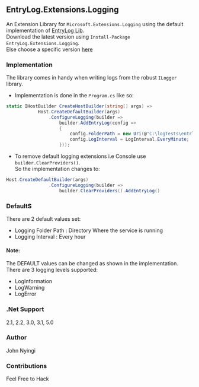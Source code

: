 ## EntryLog.Extensions.Logging
An Extension Library for `Microsoft.Extensions.Logging` using the default implementation of [EntryLog Lib](https://github.com/j0nimost/EntryLog). \
Download the latest version using `Install-Package EntryLog.Extensions.Logging`. \
Else choose a specific version [here](https://www.nuget.org/packages/EntryLog.Extensions.Logging)

### Implementation
The library comes in handy when writing logs from the robust `ILogger` library.

- Implementation is done in the `Program.cs` like so:
```c#
static IHostBuilder CreateHostBuilder(string[] args) =>
            Host.CreateDefaultBuilder(args)
                .ConfigureLogging(builder =>
                    builder.AddEntryLog(config =>
                    {
                        config.FolderPath = new Uri(@"C:\logTests\entrlogExtension");
                        config.LogInterval = LogInterval.EveryMinute;
                    }));
```

- To remove default logging extensions i.e Console use `builder.ClearProviders()`. \
So the implementation changes to:

```c#
Host.CreateDefaultBuilder(args)
                .ConfigureLogging(builder =>
                    builder.ClearProviders().AddEntryLog()
```
### DefaultS
There are 2 default values set:
- Logging Folder Path : Directory Where the service is running
- Logging Interval : Every hour 


#### Note:
The DEFAULT values can be changed as shown in the implementation. \
There are 3 logging levels supported:
- LogInformation
- LogWarning
- LogError

### .Net Support
2.1, 2.2, 3.0, 3.1, 5.0


### Author
John Nyingi

### Contributions
Feel Free to Hack 
